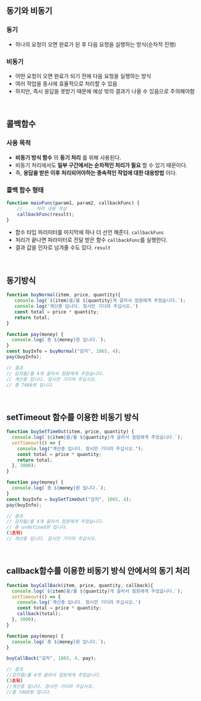 ## 동기와 비동기
### 동기
- 하나의 요청이 오면 완료가 된 후 다음 요청을 실행하는 방식(순차적 진행)
### 비동기 
- 어떤 요청이 오면 완료가 되기 전에 다음 요청을 실행하는 방식
- 여러 작업을 동시에 효율적으로 처리할 수 있음
- 하지만, 즉시 응답을 못받기 때문에 예상 밖의 결과가 나올 수 있음으로 주의해야함

<br>

## 콜백함수
### 사용 목적
- **비동기 방식 함수** 의 **동기 처리** 를 위해 사용된다.
- 비동기 처리에서도 **일부 구간에서는 순차적인 처리가 필요** 할 수 있기 때문이다.
- 즉, **응답을 받은 이후 처리되어야하는 종속적인 작업에 대한 대응방법** 이다.

### 콜백 함수 형태
```javascript
function mainFunc(param1, param2, callbackFunc) {
    // ... 처리 내용 작성
    callbackFunc(result);
}

```
- 합수 타입 파리미터를 마지막에 하나 더 선언 해준다. ```callbackFunc```
- 처리가 끝나면 파라미터로 전달 받은 함수 ```callbackFunc```를 실행한다. 
- 결과 값을 인자로 넘겨줄 수도 있다. ```result```

<br>

## 동기방식

```javascript
function buyNormal(item, price, quantity){
   console.log(`${item}을/를 ${quantity}개 골라서 점원에게 주었습니다.`);
   console.log('계산중 입니다. 잠시만 기다려 주십시오.')
   const total = price * quantity;
   return total;
}

function pay(money) {
  console.log(`총 ${money}원 입니다.`);
}
const buyInfo = buyNormal("감자", 1865, 4);
pay(buyInfo);

// 결과
// 감자을/를 4개 골라서 점원에게 주었습니다.
// 계산중 입니다. 잠시만 기다려 주십시오.
// 총 7460원 입니다.

```

<br>

## setTimeout 함수를 이용한 비동기 방식

```javascript
function buySetTimeOut(item, price, quantity) {
  console.log(`${item}을/를 ${quantity}개 골라서 점원에게 주었습니다.`);
  setTimeout(() => {
    console.log("계산중 입니다. 잠시만 기다려 주십시오.");
    const total = price * quantity;
    return total;
  }, 3000);
}

function pay(money) {
  console.log(`총 ${money}원 입니다.`);
}
const buyInfo = buySetTimeOut("감자", 1865, 4);
pay(buyInfo);

// 결과
// 감자을/를 4개 골라서 점원에게 주었습니다.
// 총 undefined원 입니다.
(3초뒤)
// 계산중 입니다. 잠시만 기다려 주십시오.


```

<br>

## callback함수를 이용한 비동기 방식 안에서의 동기 처리

```javascript
function buyCallBack(item, price, quantity, callback){
  console.log(`${item}을/를 ${quantity}개 골라서 점원에게 주었습니다.`);
  setTimeout(() => {
    console.log('계산중 입니다. 잠시만 기다려 주십시오.')
    const total = price * quantity;
    callback(total);
  }, 3000);
}

function pay(money) {
  console.log(`총 ${money}원 입니다.`);
}

buyCallBack("감자", 1865, 4, pay);

// 결과
//감자을/를 4개 골라서 점원에게 주었습니다. 
(3초뒤)
//계산중 입니다. 잠시만 기다려 주십시오. 
//총 7460원 입니다.

```


